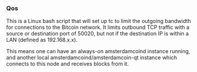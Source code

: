 ### Qos ###

This is a Linux bash script that will set up tc to limit the outgoing bandwidth for connections to the Bitcoin network. It limits outbound TCP traffic with a source or destination port of 50020, but not if the destination IP is within a LAN (defined as 192.168.x.x).

This means one can have an always-on amsterdamcoind instance running, and another local amsterdamcoind/amsterdamcoin-qt instance which connects to this node and receives blocks from it.
